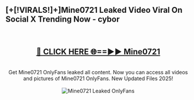 <h2>[+[!VIRALS!]+]Mine0721 Leaked Video Viral On Social X Trending Now - cybor</h2>
<br>
<div align="center">
<h2><a href="https://libra.edu.pl?Mine0721" rel="nofollow">🔴 CLICK HERE 🌐==►► Mine0721</a></h2>
<br>
Get Mine0721 OnlyFans leaked all content. Now you can access all videos and pictures of Mine0721 OnlyFans. New Updated Files 2025!
<br>
<br>
<a href="https://libra.edu.pl?Mine0721" rel="nofollow" data-target="animated-image.originalLink"><img src="https://i.ibb.co.com/WyWwxjT/player-gif2.gif" alt="Mine0721 Leaked OnlyFans" style="max-width: 100%; display: inline-block;" data-target="animated-image.originalImage"></a>
</div>
<br>